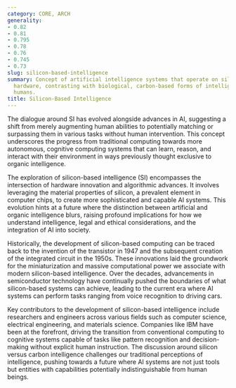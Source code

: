 ```yaml
---
category: CORE, ARCH
generality:
- 0.82
- 0.81
- 0.795
- 0.78
- 0.76
- 0.745
- 0.73
slug: silicon-based-intelligence
summary: Concept of artificial intelligence systems that operate on silicon-based
  hardware, contrasting with biological, carbon-based forms of intelligence such as
  humans.
title: Silicon-Based Intelligence
---
```


The dialogue around SI has evolved alongside advances in AI, suggesting a shift from merely augmenting human abilities to potentially matching or surpassing them in various tasks without human intervention. This concept underscores the progress from traditional computing towards more autonomous, cognitive computing systems that can learn, reason, and interact with their environment in ways previously thought exclusive to organic intelligence.

The exploration of silicon-based intelligence (SI) encompasses the intersection of hardware innovation and algorithmic advances. It involves leveraging the material properties of silicon, a prevalent element in computer chips, to create more sophisticated and capable AI systems. This evolution hints at a future where the distinction between artificial and organic intelligence blurs, raising profound implications for how we understand intelligence, legal and ethical considerations, and the integration of AI into society.

Historically, the development of silicon-based computing can be traced back to the invention of the transistor in 1947 and the subsequent creation of the integrated circuit in the 1950s. These innovations laid the groundwork for the miniaturization and massive computational power we associate with modern silicon-based intelligence. Over the decades, advancements in semiconductor technology have continually pushed the boundaries of what silicon-based systems can achieve, leading to the current era where AI systems can perform tasks ranging from voice recognition to driving cars.

Key contributors to the development of silicon-based intelligence include researchers and engineers across various fields such as computer science, electrical engineering, and materials science. Companies like IBM have been at the forefront, driving the transition from conventional computing to cognitive systems capable of tasks like pattern recognition and decision-making without explicit human instruction. The discussion around silicon versus carbon intelligence challenges our traditional perceptions of intelligence, pushing towards a future where AI systems are not just tools but entities with capabilities potentially indistinguishable from human beings.